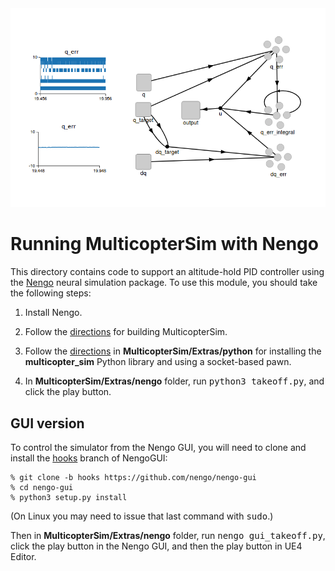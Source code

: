 <img src="image.png" width=600>

# Running MulticopterSim with Nengo

This directory contains code to support an altitude-hold PID controller using
the [Nengo](https://www.nengo.ai/) neural simulation package.  To use this
module, you should take the following steps:

1. Install Nengo.

2. Follow the [directions](https://github.com/simondlevy/MulticopterSim#windows) for building MulticopterSim.

3. Follow the [directions](https://github.com/simondlevy/MulticopterSim/tree/master/Extras/python) 
in <b>MulticopterSim/Extras/python</b> for installing the <b>multicopter_sim</b> Python library
and using a socket-based pawn.

4. In <b>MulticopterSim/Extras/nengo</b> folder, run <tt>python3 takeoff.py</tt>, and click the play button.

## GUI version

To control the simulator from the Nengo GUI, you will need to clone and install the
[hooks](https://github.com/nengo/nengo-gui/tree/hooks)
branch of NengoGUI:

```
% git clone -b hooks https://github.com/nengo/nengo-gui
% cd nengo-gui
% python3 setup.py install
```

(On Linux you may need to issue that last command with <tt>sudo</tt>.)

Then in <b>MulticopterSim/Extras/nengo</b> folder, run <tt>nengo gui_takeoff.py</tt>, click the play button in the
Nengo GUI, and then the play button in UE4 Editor.

